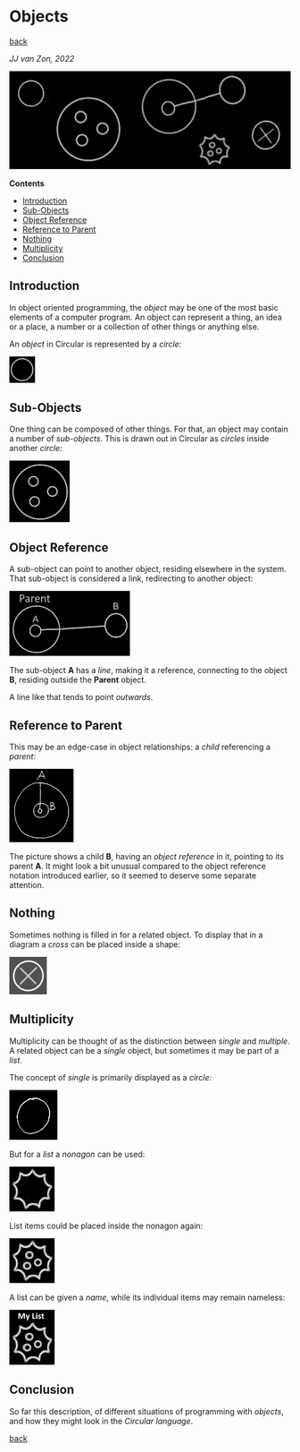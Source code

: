 ﻿Objects
=======

[back](../../)

*JJ van Zon, 2022*

<img src="images/objects-banner.png" width="700" />


__Contents__

- [Introduction](#introduction)
- [Sub-Objects](#sub-objects)
- [Object Reference](#object-reference)
- [Reference to Parent](#reference-to-parent)
- [Nothing](#nothing)
- [Multiplicity](#multiplicity)
- [Conclusion](#conclusion)

Introduction
------------

In object oriented programming, the *object* may be one of the most basic elements of a computer program. An object can represent a thing, an idea or a place, a number or a collection of other things or anything else.

An *object* in Circular is represented by a *circle:*

![](images/Objects.001.png)

Sub-Objects
-----------

One thing can be composed of other things. For that, an object may contain a number of *sub-objects*. This is drawn out in Circular as *circles* inside another *circle:*

![](images/Objects.002.png)

Object Reference
----------------

A sub-object can point to another object, residing elsewhere in the system. That sub-object is considered a link, redirecting to another object:

![](images/Objects.003.png)

The sub-object __A__ has a *line*, making it a reference, connecting to the object __B__, residing outside the __Parent__ object.

A line like that tends to point *outwards*.

Reference to Parent
-------------------

This may be an edge-case in object relationships: a *child* referencing a *parent:*

![](images/reference-to-parent.png)

The picture shows a child __B__, having an *object reference* in it, pointing to its parent __A__. It might look a bit unusual compared to the object reference notation introduced earlier, so it seemed to deserve some separate attention.

Nothing
-------

Sometimes nothing is filled in for a related object. To display that in a diagram a *cross* can be placed inside a shape:

![](images/Objects.004.png)

Multiplicity
------------

Multiplicity can be thought of as the distinction between *single* and *multiple*. A related object can be a *single* object, but sometimes it may be part of a *list*.

The concept of *single* is primarily displayed as a *circle:*

![](images/Objects.005.png)

But for a *list* a *nonagon* can be used:

![](images/Objects.006.png)

List items could be placed inside the nonagon again:

![](images/Objects.007.png)

A list can be given a *name*, while its individual items may remain nameless:

![](images/list-named-with-3-items.png)

Conclusion
----------

So far this description, of different situations of programming with *objects*, and how they might look in the *Circular language*.

[back](../../)